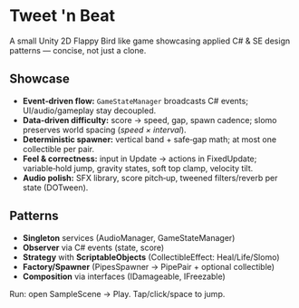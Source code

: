 ﻿# Tweet 'n Beat

A small Unity 2D Flappy Bird like game showcasing applied C# & SE design patterns — concise, not just a clone.

## Showcase
- **Event‑driven flow:** `GameStateManager` broadcasts C# events; UI/audio/gameplay stay decoupled.
- **Data‑driven difficulty:** score → speed, gap, spawn cadence; slomo preserves world spacing (*speed × interval*).
- **Deterministic spawner:** vertical band + safe‑gap math; at most one collectible per pair.
- **Feel & correctness:** input in Update → actions in FixedUpdate; variable‑hold jump, gravity states, soft top clamp, velocity tilt.
- **Audio polish:** SFX library, score pitch‑up, tweened filters/reverb per state (DOTween).

## Patterns
- **Singleton** services (AudioManager, GameStateManager)
- **Observer** via C# events (state, score)
- **Strategy** with **ScriptableObjects** (CollectibleEffect: Heal/Life/Slomo)
- **Factory/Spawner** (PipesSpawner → PipePair + optional collectible)
- **Composition** via interfaces (IDamageable, IFreezable)

Run: open SampleScene → Play. Tap/click/space to jump.

